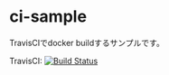 # ci-sample

TravisCIでdocker buildするサンプルです。

TravisCI: [![Build Status](https://travis-ci.com/sotoiwa/ci-sample.svg?branch=master)](https://travis-ci.com/sotoiwa/ci-sample)
